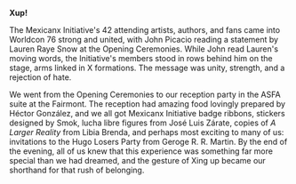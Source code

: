 **Xup!**

The Mexicanx Initiative's 42 attending artists, authors, and fans came into Worldcon 76 strong and united, with John Picacio reading a statement by Lauren Raye Snow at the Opening Ceremonies. While John read Lauren's moving words, the Initiative's members stood in rows behind him on the stage, arms linked in X formations. The message was unity, strength, and a rejection of hate. 

We went from the Opening Ceremonies to our reception party in the ASFA suite at the Fairmont. The reception had amazing food lovingly prepared by Héctor González, and we all got Mexicanx Initiative badge ribbons, stickers designed by Smok, lucha libre figures from José Luis Zárate, copies of _A Larger Reality_ from Libia Brenda, and perhaps most exciting to many of us: invitations to the Hugo Losers Party from Geroge R. R. Martin. By the end of the evening, all of us knew that this experience was something far more special than we had dreamed, and the gesture of Xing up became our shorthand for that rush of belonging.
